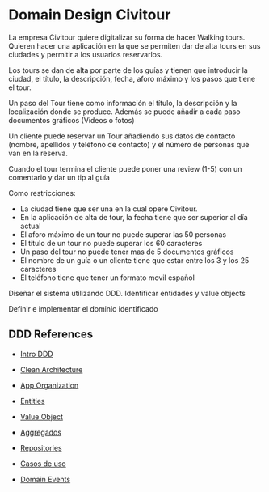 # Domain Design Civitour

La empresa Civitour quiere digitalizar su forma de hacer Walking tours. Quieren hacer una aplicación en la que se permiten dar de alta tours en sus ciudades y permitir a los usuarios reservarlos.

Los tours se dan de alta por parte de los guías y tienen que introducir la ciudad, el título, la descripción, fecha, aforo máximo y los pasos que tiene el tour.

Un paso del Tour tiene como información el título, la descripción y la localización donde se produce. Además se puede añadir a cada paso documentos gráficos (Videos o fotos)

Un cliente puede reservar un Tour añadiendo sus datos de contacto (nombre, apellidos y teléfono de contacto) y el número de personas que van en la reserva.

Cuando el tour termina el cliente puede poner una review (1-5) con un comentario y dar un tip al guía

Como restricciones:

- La ciudad tiene que ser una en la cual opere Civitour.
- En la aplicación de alta de tour, la fecha tiene que ser superior al día actual
- El aforo máximo de un tour no puede superar las 50 personas
- El título de un tour no puede superar los 60 caracteres
- Un paso del tour no puede tener mas de 5 documentos gráficos
- El nombre de un guía o un cliente tiene que estar entre los 3 y los 25 caracteres
- El teléfono tiene que tener un formato movil español

Diseñar el sistema utilizando DDD. Identificar entidades y value objects

Definir e implementar el dominio identificado

## DDD References

- [Intro DDD](https://khalilstemmler.com/articles/domain-driven-design-intro/)
- [Clean Architecture](https://khalilstemmler.com/articles/enterprise-typescript-nodejs/clean-nodejs-architecture/)
- [App Organization](https://khalilstemmler.com/articles/software-design-architecture/organizing-app-logic/)

- [Entities](https://khalilstemmler.com/articles/typescript-domain-driven-design/entities/)
- [Value Object](https://khalilstemmler.com/articles/typescript-value-object/)
- [Aggregados](https://khalilstemmler.com/articles/typescript-domain-driven-design/aggregate-design-persistence/)
- [Repositories](https://khalilstemmler.com/articles/typescript-domain-driven-design/repository-dto-mapper/)

- [Casos de uso](https://khalilstemmler.com/articles/enterprise-typescript-nodejs/application-layer-use-cases/)

- [Domain Events](https://khalilstemmler.com/articles/typescript-domain-driven-design/chain-business-logic-domain-events/)
